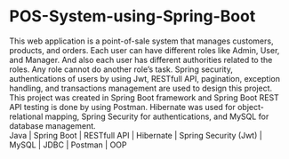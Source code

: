 # POS-System-using-Spring-Boot
This web application is a point-of-sale system that manages customers, products, and orders. Each user can have different roles like Admin, User, and Manager. And also each user has different authorities related to the roles. Any role cannot do another role’s task. Spring security, authentications of users by using Jwt, RESTfull API, pagination, exception handling, and transactions management are used to design this project.
This project was created in Spring Boot framework and Spring Boot REST API testing is done by using Postman. Hibernate was used for object-relational mapping, Spring Security for authentications, and MySQL for database management. <br>
Java | Spring Boot | RESTfull API | Hibernate | Spring Security (Jwt) | MySQL | JDBC | Postman | OOP
